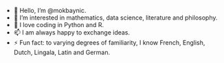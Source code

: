 - 👋 Hello, I’m @mokbaynic.
- 👀 I’m interested in mathematics, data science, literature and philosophy.
- 🌱 I love coding in Python and R.
- 📫 I am always happy to exchange ideas.
- ⚡ Fun fact: to varying degrees of familiarity, I know French, English, Dutch, Lingala, Latin and German.

<!---
mokbaynic/mokbaynic is a ✨ special ✨ repository because its `README.md` (this file) appears on your GitHub profile.
You can click the Preview link to take a look at your changes.
--->
